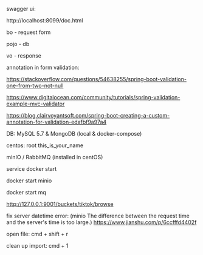 swagger ui:

http://localhost:8099/doc.html


bo - request form

pojo - db

vo - response



annotation in form validation:

https://stackoverflow.com/questions/54638255/spring-boot-validation-one-from-two-not-null

https://www.digitalocean.com/community/tutorials/spring-validation-example-mvc-validator

https://blog.clairvoyantsoft.com/spring-boot-creating-a-custom-annotation-for-validation-edafbf9a97a4

DB:
MySQL 5.7 & MongoDB (local & docker-compose)


centos:
root
this_is_your_name


minIO / RabbitMQ (installed in centOS)

service docker start

docker start minio

docker start mq



http://127.0.0.1:9001/buckets/tiktok/browse


fix server datetime error:
(minio The difference between the request time and the server's time is too large.)
https://www.jianshu.com/p/6ccfffd4402f


open file:
cmd + shift + r

clean up import:
cmd + 1